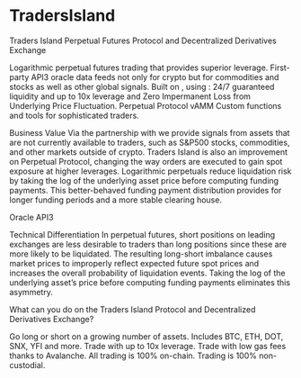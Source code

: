 # TradersIsland
Traders Island Perpetual Futures Protocol and Decentralized Derivatives Exchange

Logarithmic perpetual futures trading that provides superior leverage.
First-party API3 oracle data feeds not only for crypto but for commodities and stocks as well as other
global signals. Built on , using : 24/7 guaranteed liquidity and up to 10x leverage and Zero
Impermanent Loss from Underlying Price Fluctuation.
Perpetual Protocol vAMM Custom functions and tools for sophisticated traders.

Business Value
Via the partnership with we provide signals from assets that are not currently available to
traders, such as S&P500 stocks, commodities, and other markets outside of crypto. Traders Island is also an
improvement on Perpetual Protocol, changing the way orders are executed to gain spot exposure at higher
leverages. Logarithmic perpetuals reduce liquidation risk by taking the log of the underlying asset price
before computing funding payments. This better-behaved funding payment distribution provides for longer
funding periods and a more stable clearing house.

Oracle API3

Technical Differentiation
In perpetual futures, short positions on leading exchanges are less desirable to traders than long positions
since these are more likely to be liquidated. The resulting long-short imbalance causes market prices to
improperly reflect expected future spot prices and increases the overall probability of liquidation events.
Taking the log of the underlying asset’s price before computing funding payments eliminates this asymmetry.

What can you do on the Traders Island Protocol and Decentralized Derivatives Exchange?

Go long or short on a growing number of assets.
Includes BTC, ETH, DOT, SNX, YFI and more.
Trade with up to 10x leverage.
Trade with low gas fees thanks to Avalanche.
All trading is 100% on-chain.
Trading is 100% non-custodial.

